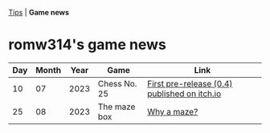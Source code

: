 [Tips](https://romw314.github.io/tips/) | **Game news**
# romw314's game news
| Day | Month | Year | Game | Link |
|-----|-----|-----|-----|-----|
| 10 | 07 | 2023 | Chess No. 25 | [First pre-release (0.4) published on itch.io](https://romw314.itch.io/chess-no-25/devlog/558156/first-pre-release-04-published-on-itchio) |
| 25 | 08 | 2023 | The maze box | [Why a maze?](https://romw314.itch.io/the-maze-box/devlog/579673/why-a-maze) |
